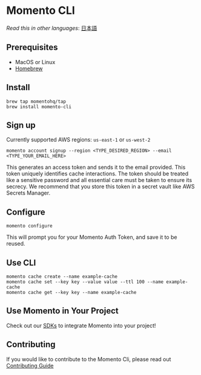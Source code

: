 # Momento CLI

_Read this in other languages_: [日本語](README.ja.md)
<br >

## Prerequisites

- MacOS or Linux
- [Homebrew](https://brew.sh/)

## Install

```
brew tap momentohq/tap
brew install momento-cli
```

## Sign up

Currently supported AWS regions: `us-east-1` or `us-west-2`

```
momento account signup --region <TYPE_DESIRED_REGION> --email <TYPE_YOUR_EMAIL_HERE>
```

This generates an access token and sends it to the email provided. This token uniquely identifies cache interactions. The token should be treated like a sensitive password and all essential care must be taken to ensure its secrecy. We recommend that you store this token in a secret vault like AWS Secrets Manager.

## Configure

```
momento configure
```

This will prompt you for your Momento Auth Token, and save it to be reused.

## Use CLI

```
momento cache create --name example-cache
momento cache set --key key --value value --ttl 100 --name example-cache
momento cache get --key key --name example-cache
```

## Use Momento in Your Project

Check out our [SDKs](https://github.com/momentohq/client-sdk-examples) to integrate Momento into your project!

## Contributing

If you would like to contribute to the Momento Cli, please read out [Contributing Guide](./CONTRIBUTING.md)
